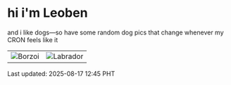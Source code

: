 # hi i'm Leoben

and i like dogs—so have some random dog pics that change whenever my CRON feels like it

|  |  |
|--------|----------|
| ![Borzoi](https://random-dog-vercel.vercel.app/api/random-borzoi?v=1755405957) | ![Labrador](https://random-dog-vercel.vercel.app/api/random-labrador?v=1755405957) |

Last updated: 2025-08-17 12:45 PHT
